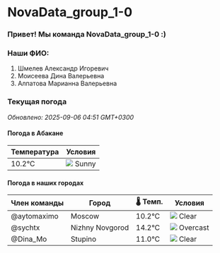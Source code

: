 # NovaData_group_1-0
### Привет! Мы команда NovaData_group_1-0 :)

### Наши ФИО:
1. Шмелев Александр Игоревич
2. Моисеева Дина Валерьевна
3. Алпатова Марианна Валерьевна

### Текущая погода
<!-- WEATHER:START -->
_Обновлено: 2025-09-06 04:51 GMT+0300_

#### Погода в Абакане

| Температура | Условия |
|-------------|----------|
| 10.2°C     | ![](https://cdn.weatherapi.com/weather/64x64/day/113.png) Sunny |

#### Погода в наших городах

| Член команды  | Город               | 🌡️ Темп.  | Условия          |
|---------------|---------------------|-----------|--------------------|
| @aytomaximo    | Moscow              |   10.2°C | ![](https://cdn.weatherapi.com/weather/64x64/night/113.png) Clear        |
| @sychtx        | Nizhny Novgorod     |   14.2°C | ![](https://cdn.weatherapi.com/weather/64x64/night/122.png) Overcast     |
| @Dina_Mo       | Stupino             |   11.0°C | ![](https://cdn.weatherapi.com/weather/64x64/night/113.png) Clear        |

<!-- WEATHER:END -->
